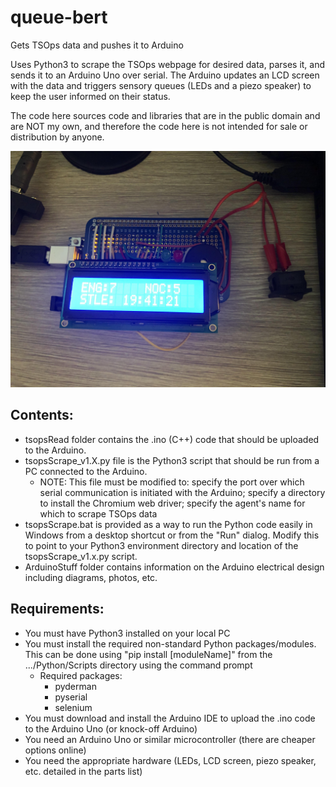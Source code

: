 # queue-bert
Gets TSOps data and pushes it to Arduino

Uses Python3 to scrape the TSOps webpage for desired data, parses it, and sends it to an Arduino Uno over serial. The Arduino updates an LCD screen with the data and triggers sensory queues (LEDs and a piezo speaker) to keep the user informed on their status.

The code here sources code and libraries that are in the public domain and are NOT my own, and therefore the code here is not intended for sale or distribution by anyone.

<img src="https://github.com/chulock56/queue-bert/blob/main/ArduinoStuff/queue-bert.jpg"/>

## Contents:
- tsopsRead folder contains the .ino (C++) code that should be uploaded to the Arduino.
- tsopsScrape_v1.X.py file is the Python3 script that should be run from a PC connected to the Arduino. 
  - NOTE: This file must be modified to: specify the port over which serial communication is initiated with the Arduino; specify a directory to install the Chromium web driver; specify the agent's name for which to scrape TSOps data
- tsopsScrape.bat is provided as a way to run the Python code easily in Windows from a desktop shortcut or from the "Run" dialog. Modify this to point to your Python3 environment directory and location of the tsopsScrape_v1.x.py script.
- ArduinoStuff folder contains information on the Arduino electrical design including diagrams, photos, etc.


## Requirements:
- You must have Python3 installed on your local PC
- You must install the required non-standard Python packages/modules. This can be done using "pip install [moduleName]" from the .../Python/Scripts directory using the command prompt
    - Required packages:
      - pyderman
      - pyserial
      - selenium
- You must download and install the Arduino IDE to upload the .ino code to the Arduino Uno (or knock-off Arduino)
- You need an Arduino Uno or similar microcontroller (there are cheaper options online)
- You need the appropriate hardware (LEDs, LCD screen, piezo speaker, etc. detailed in the parts list)
